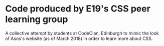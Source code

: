 # Code produced by E19's CSS peer learning group

A collective attempt by students at CodeClan, Edinburgh to mimic the look of Asos's website (as of March 2018) in order to learn more about CSS.

